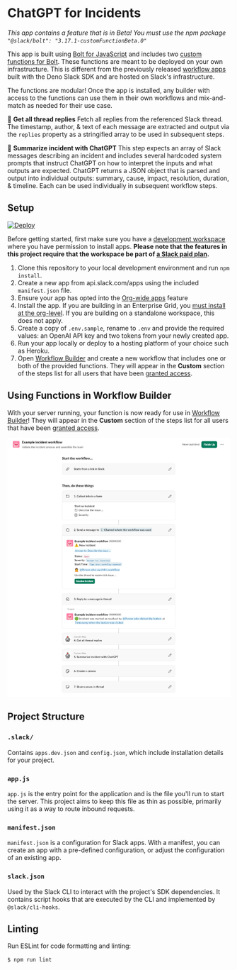 # ChatGPT for Incidents

*This app contains a feature that is in Beta! You must use the npm package `"@slack/bolt": "3.17.1-customFunctionBeta.0"`*

This app is built using [Bolt for JavaScript](https://slack.dev/bolt-js) and includes two [custom functions for Bolt](https://api.slack.com/automation/functions/custom-bolt). These functions are meant to be deployed on your own infrastructure. This is different from the previously released [workflow apps](https://api.slack.com/automation/functions/custom) built with the Deno Slack SDK and are hosted on Slack's infrastructure.

The functions are modular! Once the app is installed, any builder with access to the functions can use them in their own workflows and mix-and-match as needed for their use case.

🧵 **Get all thread replies**
Fetch all replies from the referenced Slack thread. The timestamp, author, & text of each message are extracted and output via the `replies` property as a stringified array to be used in subsequent steps.

🤖 **Summarize incident with ChatGPT**
This step expects an array of Slack messages describing an incident and includes several hardcoded system prompts that instruct ChatGPT on how to interpret the inputs and what outputs are expected. ChatGPT returns a JSON object that is parsed and output into individual outputs: summary, cause, impact, resolution, duration, & timeline. Each can be used individually in subsequent workflow steps.

## Setup

[![Deploy](https://www.herokucdn.com/deploy/button.svg)](https://www.heroku.com/deploy)

Before getting started, first make sure you have a [development workspace](https://api.slack.com/developer-program) where you have permission to install apps. **Please note that the features in this project require that the workspace be part of [a Slack paid plan](https://slack.com/pricing).**

1. Clone this repository to your local development environment and run `npm install`.
2. Create a new app from api.slack.com/apps using the included `manifest.json` file.
3. Ensure your app has opted into the [Org-wide apps](https://api.slack.com/enterprise/org-wide-apps) feature
4. Install the app. If you are building in an Enterprise Grid, you [must install at the org-level](https://api.slack.com/automation/functions/custom-bolt#org-wide-apps). If you are building on a standalone workspace, this does not apply.
5. Create a copy of `.env.sample`, rename to `.env` and provide the required values: an OpenAI API key and two tokens from your newly created app.
6. Run your app locally or deploy to a hosting platform of your choice such as Heroku.
7. Open [Workflow Builder](https://slack.com/help/articles/17542172840595-Build-a-workflow--Create-a-workflow-in-Slack) and create a new workflow that includes one or both of the provided functions. They will appear in the **Custom** section of the steps list for all users that have been [granted access](https://api.slack.com/automation/functions/custom#access).

## Using Functions in Workflow Builder
With your server running, your function is now ready for use in [Workflow Builder](https://slack.com/help/articles/17542172840595-Build-a-workflow--Create-a-workflow-in-Slack)! They will appear in the **Custom** section of the steps list for all users that have been [granted access](https://api.slack.com/automation/functions/custom#access).

![Example workflow](./assets/example-workflow.png)

## Project Structure

### `.slack/`

Contains `apps.dev.json` and `config.json`, which include installation details for your project.

### `app.js`

`app.js` is the entry point for the application and is the file you'll run to start the server. This project aims to keep this file as thin as possible, primarily using it as a way to route inbound requests.

### `manifest.json`

`manifest.json` is a configuration for Slack apps. With a manifest, you can create an app with a pre-defined configuration, or adjust the configuration of an existing app.

### `slack.json`

Used by the Slack CLI to interact with the project's SDK dependencies. It contains
script hooks that are executed by the CLI and implemented by `@slack/cli-hooks`.

## Linting
Run ESLint for code formatting and linting:

```zsh
$ npm run lint
```
